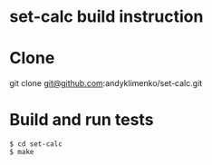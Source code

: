 # set-calc build instruction

# Clone
git clone git@github.com:andyklimenko/set-calc.git

# Build and run tests
    $ cd set-calc
    $ make
    
